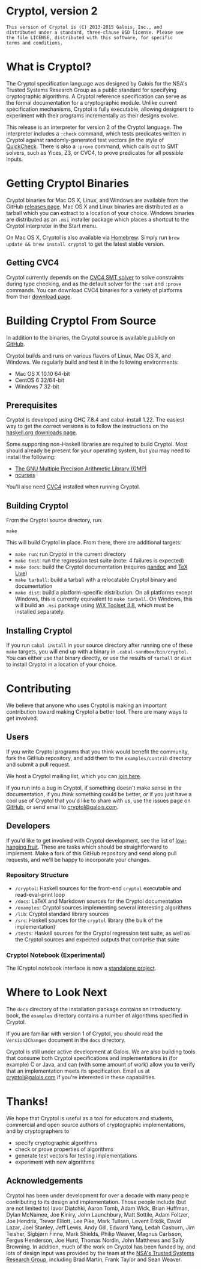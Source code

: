 # Cryptol, version 2

    This version of Cryptol is (C) 2013-2015 Galois, Inc., and
    distributed under a standard, three-clause BSD license. Please see
    the file LICENSE, distributed with this software, for specific
    terms and conditions.

# What is Cryptol?

The Cryptol specification language was designed by Galois for the
NSA's Trusted Systems Research Group as a public standard for
specifying cryptographic algorithms. A Cryptol reference specification
can serve as the formal documentation for a cryptographic module.
Unlike current specification mechanisms, Cryptol is fully executable,
allowing designers to experiment with their programs incrementally as
their designs evolve.

This release is an interpreter for version 2 of the Cryptol
language. The interpreter includes a `:check` command, which tests
predicates written in Cryptol against randomly-generated test vectors
(in the style of
[QuickCheck](http://hackage.haskell.org/package/QuickCheck). There is
also a `:prove` command, which calls out to SMT solvers, such as
Yices, Z3, or CVC4, to prove predicates for all possible inputs.

# Getting Cryptol Binaries

Cryptol binaries for Mac OS X, Linux, and Windows are available from
the GitHub
[releases page](https://github.com/GaloisInc/cryptol/releases). Mac OS
X and Linux binaries are distributed as a tarball which you can
extract to a location of your choice. Windows binaries are distributed
as an `.msi` installer package which places a shortcut to the Cryptol
interpreter in the Start menu.

On Mac OS X, Cryptol is also available via
[Homebrew](http://brew.sh/). Simply run `brew update && brew install
cryptol` to get the latest stable version.

## Getting CVC4

Cryptol currently depends on the
[CVC4 SMT solver](http://cvc4.cs.nyu.edu/) to solve constraints during
type checking, and as the default solver for the `:sat` and `:prove`
commands. You can download CVC4 binaries for a variety of platforms
from their [download page](http://cvc4.cs.nyu.edu/downloads/).

# Building Cryptol From Source

In addition to the binaries, the Cryptol source is available publicly
on [GitHub](https://github.com/GaloisInc/cryptol).

Cryptol builds and runs on various flavors of Linux, Mac OS X, and
Windows. We regularly build and test it in the following environments:

- Mac OS X 10.10 64-bit
- CentOS 6 32/64-bit
- Windows 7 32-bit

## Prerequisites

Cryptol is developed using GHC 7.8.4 and cabal-install 1.22. The
easiest way to get the correct versions is to follow the instructions
on the
[haskell.org downloads page](https://www.haskell.org/downloads).

Some supporting non-Haskell libraries are required to build
Cryptol. Most should already be present for your operating system, but
you may need to install the following:

- [The GNU Multiple Precision Arithmetic Library (GMP)](https://gmplib.org/)
- [ncurses](https://www.gnu.org/software/ncurses/)

You'll also need [CVC4](#getting-cvc4) installed when running Cryptol.

## Building Cryptol

From the Cryptol source directory, run:

    make

This will build Cryptol in place. From there, there are additional targets:

- `make run`: run Cryptol in the current directory
- `make test`: run the regression test suite (note: 4 failures is expected)
- `make docs`: build the Cryptol documentation (requires
  [pandoc](http://johnmacfarlane.net/pandoc/) and
  [TeX Live](https://www.tug.org/texlive/))
- `make tarball`: build a tarball with a relocatable Cryptol binary and documentation
- `make dist`: build a platform-specific distribution. On all
  platforms except Windows, this is currently equivalent to `make
  tarball`. On Windows, this will build an `.msi` package using
  [WiX Toolset 3.8](http://wixtoolset.org/), which must be installed
  separately.

## Installing Cryptol

If you run `cabal install` in your source directory after running one
of these `make` targets, you will end up with a binary in
`.cabal-sandbox/bin/cryptol`. You can either use that binary directly,
or use the results of `tarball` or `dist` to install Cryptol in a
location of your choice.

# Contributing

We believe that anyone who uses Cryptol is making an important
contribution toward making Cryptol a better tool. There are many ways
to get involved.

## Users

If you write Cryptol programs that you think would benefit the
community, fork the GitHub repository, and add them to the
`examples/contrib` directory and submit a pull request.

We host a Cryptol mailing list, which
you can [join here](http://community.galois.com/mailman/listinfo/cryptol-users).

If you run into a bug in Cryptol, if something doesn't make sense in
the documentation, if you think something could be better, or if you
just have a cool use of Cryptol that you'd like to share with us, use
the issues page on [GitHub](https://github.com/GaloisInc/cryptol), or
send email to <cryptol@galois.com>.

## Developers

If you'd like to get involved with Cryptol development, see the list
of
[low-hanging fruit](https://github.com/GaloisInc/cryptol/labels/low-hanging%20fruit). These
are tasks which should be straightforward to implement. Make a
fork of this GitHub repository and send along pull requests, and we'll
be happy to incorporate your changes.

### Repository Structure

- `/cryptol`: Haskell sources for the front-end `cryptol` executable
  and read-eval-print loop
- `/docs`: LaTeX and Markdown sources for the Cryptol documentation
- `/examples`: Cryptol sources implementing several interesting
  algorithms
- `/lib`: Cryptol standard library sources
- `/src`: Haskell sources for the `cryptol` library (the bulk of the
  implementation)
- `/tests`: Haskell sources for the Cryptol regression test suite, as
  well as the Cryptol sources and expected outputs that comprise that
  suite

### Cryptol Notebook (Experimental)

The ICryptol notebook interface is now a
[standalone project](https://github.com/GaloisInc/ICryptol).

# Where to Look Next

The `docs` directory of the installation package contains an
introductory book, the `examples` directory contains a number of
algorithms specified in Cryptol.

If you are familiar with version 1 of Cryptol, you should read the
`Version2Changes` document in the `docs` directory.

Cryptol is still under active development at Galois. We are also
building tools that consume both Cryptol specifications and
implementations in (for example) C or Java, and can (with some amount
of work) allow you to verify that an implementation meets its
specification. Email us at <cryptol@galois.com> if you're interested
in these capabilities.

# Thanks!

We hope that Cryptol is useful as a tool for educators and students,
commercial and open source authors of cryptographic implementations,
and by cryptographers to

 * specify cryptographic algorithms
 * check or prove properties of algorithms
 * generate test vectors for testing implementations
 * experiment with new algorithms

## Acknowledgements

Cryptol has been under development for over a decade with many people
contributing to its design and implementation. Those people include
(but are not limited to) Iavor Diatchki, Aaron Tomb, Adam Wick, Brian
Huffman, Dylan McNamee, Joe Kiniry, John Launchbury, Matt Sottile,
Adam Foltzer, Joe Hendrix, Trevor Elliott, Lee Pike, Mark Tullsen,
Levent Erkök, David Lazar, Joel Stanley, Jeff Lewis, Andy Gill, Edward
Yang, Ledah Casburn, Jim Teisher, Sigbjørn Finne, Mark Shields, Philip
Weaver, Magnus Carlsson, Fergus Henderson, Joe Hurd, Thomas Nordin,
John Matthews and Sally Browning. In addition, much of the work on
Cryptol has been funded by, and lots of design input was provided by
the team at the
[NSA's Trusted Systems Research Group](http://www.nsa.gov/research/ia_research/),
including Brad Martin, Frank Taylor and Sean Weaver.
